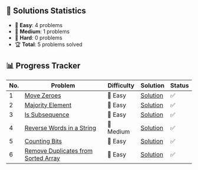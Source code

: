 ## 🎯 Solutions Statistics

- 👶 **Easy**: 4 problems
- 💪 **Medium**: 1 problems
- 🧠 **Hard**: 0 problems
- 🏆 **Total**: 5 problems solved

## 📊 Progress Tracker

| No. | Problem | Difficulty | Solution                                              | Status |
|-----|----------|------------|-------------------------------------------------------|---------|
| 1   | [Move Zeroes](https://leetcode.com/problems/two-sum/) | 👶 Easy | [Solution](./Algos/Arrays/Move%20Zeroes)                     | ✅ |
| 2   | [Majority Element](https://leetcode.com/problems/majority-element/description/) | 👶 Easy | [Solution](./Algos/Arrays/Majority%20Element)         | ✅ |
| 3   | [Is Subsequence](https://leetcode.com/problems/is-subsequence/description/) | 👶 Easy | [Solution](./Algos/Is%20Subsequence)                  | ✅ |
| 4   | [Reverse Words in a String](https://leetcode.com/problems/reverse-words-in-a-string/) | 💪 Medium | [Solution](./Algos/Reverse%20Words%20in%20a%20String) | ✅ |
| 5   | [Counting Bits](https://leetcode.com/problems/counting-bits/description/) | 👶 Easy | [Solution](./Algos/Bits/Counting%20Bits)              | ✅ |
| 6   | [Remove Duplicates from Sorted Array](https://leetcode.com/problems/remove-duplicates-from-sorted-array/description/) | 👶 Easy | [Solution](./Algos/Arrays/Remove%20Duplicates%20from%20Sorted%20Array) | ✅ |
